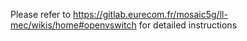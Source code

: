 Please refer to https://gitlab.eurecom.fr/mosaic5g/ll-mec/wikis/home#openvswitch for detailed instructions